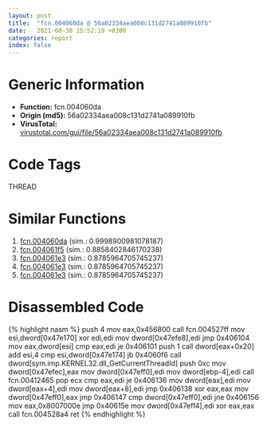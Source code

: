 ```yaml
---
layout: post
title:  "fcn.004060da @ 56a02334aea008c131d2741a089910fb"
date:   2021-08-30 15:52:19 +0300
categories: report
index: false
---
```


# Generic Information
- **Function:** fcn.004060da
- **Origin (md5):** 56a02334aea008c131d2741a089910fb
- **VirusTotal:** [virustotal.com/gui/file/56a02334aea008c131d2741a089910fb][virustotal_ref]

# Code Tags
<span class="tag" id="THREAD">THREAD</span>


# Similar Functions

1. [fcn.004060da][similar_1_ref] (sim.: 0.9998900981078187)
2. [fcn.004061f5][similar_2_ref] (sim.: 0.8858402846170238)
3. [fcn.004061e3][similar_3_ref] (sim.: 0.8785964705745237)
4. [fcn.004061e3][similar_4_ref] (sim.: 0.8785964705745237)
5. [fcn.004061e3][similar_5_ref] (sim.: 0.8785964705745237)


# Disassembled Code

{% highlight nasm %}
push 4
mov eax,0x456800
call fcn.004527ff
mov esi,dword[0x47e170]
xor edi,edi
mov dword[0x47efe8],edi
jmp 0x406104
mov eax,dword[esi]
cmp eax,edi
je 0x406101
push 1
call dword[eax+0x20]
add esi,4
cmp esi,dword[0x47e174]
jb 0x4060f6
call dword[sym.imp.KERNEL32.dll_GetCurrentThreadId]
push 0xc
mov dword[0x47efec],eax
mov dword[0x47eff0],edi
mov dword[ebp-4],edi
call fcn.00412465
pop ecx
cmp eax,edi
je 0x406136
mov dword[eax],edi
mov dword[eax+4],edi
mov dword[eax+8],edi
jmp 0x406138
xor eax,eax
mov dword[0x47eff0],eax
jmp 0x406147
cmp dword[0x47eff0],edi
jne 0x406156
mov eax,0x8007000e
jmp 0x40615e
mov dword[0x47eff4],edi
xor eax,eax
call fcn.004528a4
ret 
{% endhighlight %}


[similar_1_ref]: /report/fcn.004060da@9d452aab9b3572c423f4d04fdfadb250
[similar_2_ref]: /report/fcn.004061f5@40a770684b117e1d21b6dd3201f1566a
[similar_3_ref]: /report/fcn.004061e3@19194271be14ff080bcaeeab4e376f0f
[similar_4_ref]: /report/fcn.004061e3@505be53c36227b94e2fcc406f247f6e5
[similar_5_ref]: /report/fcn.004061e3@4c537a3700803bd0868438c678e579fa
[virustotal_ref]: https://www.virustotal.com/gui/file/56a02334aea008c131d2741a089910fb